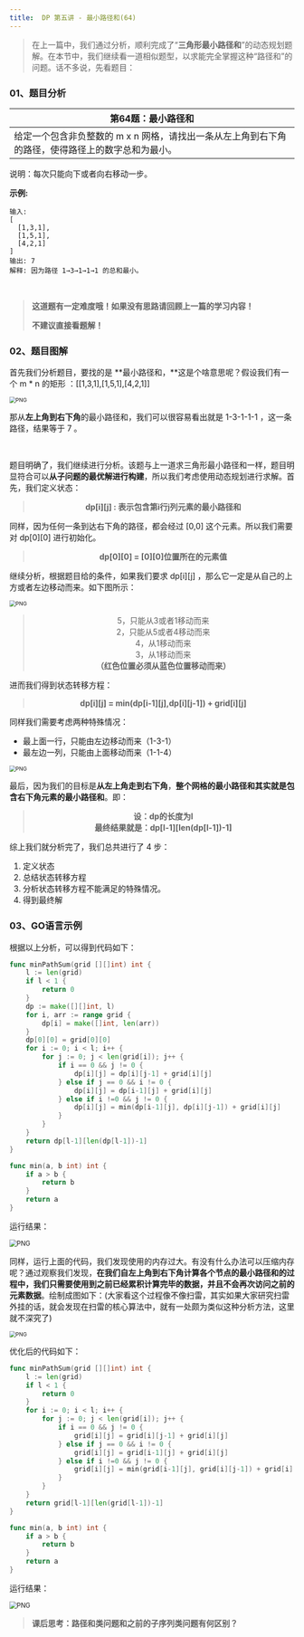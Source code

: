 ```yaml
---
title:  DP 第五讲 - 最小路径和(64)
---
```


> 在上一篇中，我们通过分析，顺利完成了“**三角形最小路径和**”的动态规划题解。在本节中，我们继续看一道相似题型，以求能完全掌握这种“路径和”的问题。话不多说，先看题目：
### 01、题目分析

| 第64题：最小路径和                                           |
| ------------------------------------------------------------ |
| 给定一个包含非负整数的 m x n 网格，请找出一条从左上角到右下角的路径，使得路径上的数字总和为最小。 |

说明：每次只能向下或者向右移动一步。

**示例:**

```
输入:
[
  [1,3,1],
  [1,5,1],
  [4,2,1]
]
输出: 7
解释: 因为路径 1→3→1→1→1 的总和最小。
```

<br/>

> **这道题有一定难度哦！如果没有思路请回顾上一篇的学习内容！**
>
> **不建议直接看题解！**

### 02、题目图解

首先我们分析题目，要找的是 **最小路径和，**这是个啥意思呢？假设我们有一个 m * n 的矩形 ：[[1,3,1],[1,5,1],[4,2,1]]

<img src="./205/1.jpg" alt="PNG" style="zoom: 67%;" />

那从**左上角到右下角**的最小路径和，我们可以很容易看出就是 1-3-1-1-1 ，这一条路径，结果等于 7 。

<br/>

题目明确了，我们继续进行分析。该题与上一道求三角形最小路径和一样，题目明显符合可以**从子问题的最优解进行构建**，所以我们考虑使用动态规划进行求解。首先，我们定义状态：

><center><b> dp[i][j] : 表示包含第i行j列元素的最小路径和 </b></center>

同样，因为任何一条到达右下角的路径，都会经过 [0,0] 这个元素。所以我们需要对 dp[0][0]  进行初始化。

><center><b> dp[0][0] = [0][0]位置所在的元素值 </b></center>

继续分析，根据题目给的条件，如果我们要求 dp[i][j] ，那么它一定是从自己的上方或者左边移动而来。如下图所示：

<img src="./205/2.jpg" alt="PNG" style="zoom: 67%;" />

><center>5，只能从3或者1移动而来</center>
>
><center>2，只能从5或者4移动而来</center>
>
><center>4，从1移动而来</center>
>
><center>3，从1移动而来</center>
>
><center><b> （红色位置必须从蓝色位置移动而来） </b></center>

进而我们得到状态转移方程：

><center><b> dp[i][j] = min(dp[i-1][j],dp[i][j-1]) + grid[i][j] </b></center>

同样我们需要考虑两种特殊情况：

- 最上面一行，只能由左边移动而来（1-3-1）
- 最左边一列，只能由上面移动而来（1-1-4）

<img src="./205/3.jpg" alt="PNG" style="zoom: 67%;" />

最后，因为我们的目标是**从左上角走到右下角**，**整个网格的最小路径和其实就是包含右下角元素的最小路径和**。即：

><center><b> 设：dp的长度为l </b></center>
>
><center><b> 最终结果就是：dp[l-1][len(dp[l-1])-1] </b></center>

综上我们就分析完了，我们总共进行了 4 步：

1. 定义状态
2. 总结状态转移方程
3. 分析状态转移方程不能满足的特殊情况。
4. 得到最终解

### 03、GO语言示例

 根据以上分析，可以得到代码如下：

```go
func minPathSum(grid [][]int) int {
	l := len(grid)
	if l < 1 {
		return 0
	}
	dp := make([][]int, l)
	for i, arr := range grid {
		dp[i] = make([]int, len(arr))
	}
	dp[0][0] = grid[0][0]
	for i := 0; i < l; i++ {
		for j := 0; j < len(grid[i]); j++ {
			if i == 0 && j != 0 {
				dp[i][j] = dp[i][j-1] + grid[i][j]
			} else if j == 0 && i != 0 {
				dp[i][j] = dp[i-1][j] + grid[i][j]
			} else if i !=0 && j != 0 {
				dp[i][j] = min(dp[i-1][j], dp[i][j-1]) + grid[i][j]
			}
		}
	}
	return dp[l-1][len(dp[l-1])-1]
}

func min(a, b int) int {
	if a > b {
		return b
	}
	return a
}
```

运行结果：

<img src="./205/4.jpg" alt="PNG" style="zoom: 80%;" />

同样，运行上面的代码，我们发现使用的内存过大。有没有什么办法可以压缩内存呢？通过观察我们发现，**在我们自左上角到右下角计算各个节点的最小路径和的过程中，我们只需要使用到之前已经累积计算完毕的数据，并且不会再次访问之前的元素数据**。绘制成图如下：(大家看这个过程像不像扫雷，其实如果大家研究扫雷外挂的话，就会发现在扫雷的核心算法中，就有一处颇为类似这种分析方法，这里就不深究了)

<img src="./205/5.jpg" alt="PNG" style="zoom: 67%;" />

优化后的代码如下：

```go
func minPathSum(grid [][]int) int {
	l := len(grid)
	if l < 1 {
		return 0
	}
	for i := 0; i < l; i++ {
		for j := 0; j < len(grid[i]); j++ {
			if i == 0 && j != 0 {
				grid[i][j] = grid[i][j-1] + grid[i][j]
			} else if j == 0 && i != 0 {
				grid[i][j] = grid[i-1][j] + grid[i][j]
			} else if i !=0 && j != 0 {
				grid[i][j] = min(grid[i-1][j], grid[i][j-1]) + grid[i][j]
			}
		}
	}
	return grid[l-1][len(grid[l-1])-1]
}

func min(a, b int) int {
	if a > b {
		return b
	}
	return a
}
```

运行结果：

<img src="./205/6.jpg" alt="PNG" style="zoom: 80%;" />

<br/>

> **课后思考：路径和类问题和之前的子序列类问题有何区别？**